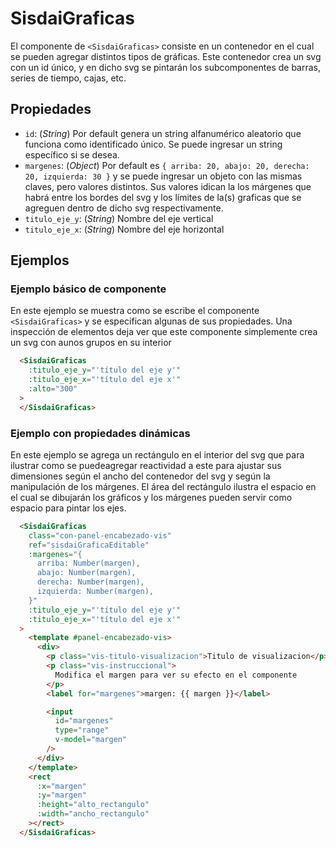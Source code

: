 <script setup>
import Basico from "../../.vitepress/components/graficas/basico.vue";
import Editable from "../../.vitepress/components/graficas/editable.vue";
</script>

# SisdaiGraficas

El componente de `<SisdaiGraficas>` consiste en un contenedor en el cual se pueden agregar distintos tipos de gráficas. Este contenedor crea un svg con un id único, y en dicho svg se pintarán los subcomponentes de barras, series de tiempo, cajas, etc.

## Propiedades

- `id`: (_String_) Por default genera un string alfanumérico aleatorio que funciona como identificado único. Se puede ingresar un string específico si se desea.
- `margenes`: (_Object_) Por default es `{ arriba: 20, abajo: 20, derecha: 20, izquierda: 30 }` y se puede ingresar un objeto con las mismas claves, pero valores distintos. Sus valores idican la los márgenes que habrá entre los bordes del svg y los límites de la(s) graficas que se agreguen dentro de dicho svg respectivamente.
- `titulo_eje_y`: (_String_) Nombre del eje vertical
- `titulo_eje_x`: (_String_) Nombre del eje horizontal

## Ejemplos

### Ejemplo básico de componente

En este ejemplo se muestra como se escribe el componente `<SisdaiGraficas>` y se especifican algunas de sus propiedades. Una inspección de elementos deja ver que este componente simplemente crea un svg con aunos grupos en su interior

```html
  <SisdaiGraficas
    :titulo_eje_y="'título del eje y'"
    :titulo_eje_x="'título del eje x'"
    :alto="300"
  >
  </SisdaiGraficas>
```

<Basico />
<!-- <utilsEjemploDoc ruta="graficas/basico.vue"/> -->

### Ejemplo con propiedades dinámicas

En este ejemplo se agrega un rectángulo en el interior del svg que para ilustrar como se puedeagregar reactividad a este para ajustar sus dimensiones según el ancho del contenedor del svg y según la manipulación de los márgenes. El área del rectángulo ilustra el espacio en el cual se dibujarán los gráficos y los márgenes pueden servir como espacio para pintar los ejes.

```html
  <SisdaiGraficas
    class="con-panel-encabezado-vis"
    ref="sisdaiGraficaEditable"
    :margenes="{
      arriba: Number(margen),
      abajo: Number(margen),
      derecha: Number(margen),
      izquierda: Number(margen),
    }"
    :titulo_eje_y="'título del eje y'"
    :titulo_eje_x="'título del eje x'"
  >
    <template #panel-encabezado-vis>
      <div>
        <p class="vis-titulo-visualizacion">Titulo de visualizacion</p>
        <p class="vis-instruccional">
          Modifica el margen para ver su efecto en el componente
        </p>
        <label for="margenes">margen: {{ margen }}</label>

        <input
          id="margenes"
          type="range"
          v-model="margen"
        />
      </div>
    </template>
    <rect
      :x="margen"
      :y="margen"
      :height="alto_rectangulo"
      :width="ancho_rectangulo"
    ></rect>
  </SisdaiGraficas>
```

<ClientOnly>
  <Editable />
</ClientOnly>
